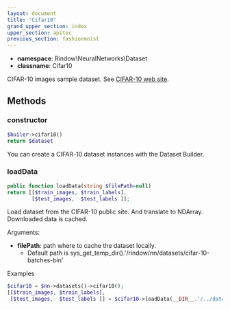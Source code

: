 ```yaml
---
layout: document
title: "Cifar10"
grand_upper_section: index
upper_section: apitoc
previous_section: fashionmnist
---
```


- **namespace**: Rindow\NeuralNetworks\Dataset
- **classname**: Cifar10

CIFAR-10 images sample dataset.
See [CIFAR-10 web site](https://www.cs.toronto.edu/~kriz/cifar.html).

Methods
-------

### constructor
```php
$builer->cifar10()
return $dataset
```
You can create a CIFAR-10 dataset instances with the Dataset Builder.


### loadData
```php
public function loadData(string $filePath=null)
return [[$train_images, $train_labels],
        [$test_images,  $test_labels ]];
```
Load dataset from the CIFAR-10 public site. And translate to NDArray.
Downloaded data is cached.

Arguments:

- **filePath**: path where to cache the dataset locally.
    - Default path is sys_get_temp_dir().'/rindow/nn/datasets/cifar-10-batches-bin'

Examples

```php
$cifar10 = $nn->datasets()->cifar10();
[[$train_images, $train_labels],
 [$test_images,  $test_labels ]] = $cifar10->loadData(__DIR__.'/../data/cifar10');
```
